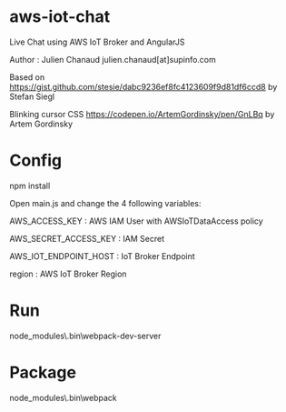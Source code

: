 # aws-iot-chat
Live Chat using AWS IoT Broker and AngularJS

Author : Julien Chanaud julien.chanaud[at]supinfo.com

Based on https://gist.github.com/stesie/dabc9236ef8fc4123609f9d81df6ccd8 by Stefan Siegl

Blinking cursor CSS https://codepen.io/ArtemGordinsky/pen/GnLBq by Artem Gordinsky

Config
======
npm install

Open main.js and change the 4 following variables:

AWS_ACCESS_KEY : AWS IAM User with AWSIoTDataAccess policy

AWS_SECRET_ACCESS_KEY : IAM Secret

AWS_IOT_ENDPOINT_HOST : IoT Broker Endpoint

region : AWS IoT Broker Region

Run
===
node_modules\\.bin\webpack-dev-server

Package
=======
node_modules\\.bin\webpack

